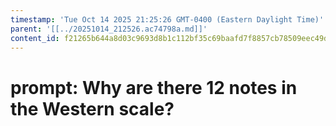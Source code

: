 ```yaml
---
timestamp: 'Tue Oct 14 2025 21:25:26 GMT-0400 (Eastern Daylight Time)'
parent: '[[../20251014_212526.ac74798a.md]]'
content_id: f21265b644a8d03c9693d8b1c112bf35c69baafd7f8857cb78509eec49dd9ff7
---
```


# prompt: Why are there 12 notes in the Western scale?
